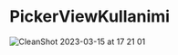 # PickerViewKullanimi
![CleanShot 2023-03-15 at 17 21 01](https://user-images.githubusercontent.com/62521215/225338408-a68868a5-e958-436b-a85c-e836db7d2301.gif)
